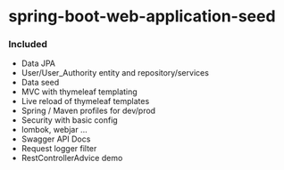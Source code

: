# spring-boot-web-application-seed

### Included

- Data JPA
- User/User_Authority entity and repository/services
- Data seed
- MVC with thymeleaf templating
- Live reload of thymeleaf templates
- Spring / Maven profiles for dev/prod
- Security with basic config
- lombok, webjar ...
- Swagger API Docs
- Request logger filter
- RestControllerAdvice demo
